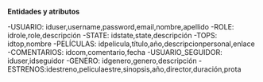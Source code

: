 **Entidades y atributos**

-USUARIO: iduser,username,password,email,nombre,apellido
-ROLE: idrole,role,descripción
-STATE: idstate,state,descripción
-TOPS: idtop,nombre
-PELÍCULAS: idpelicula,título,año,descripcionpersonal,enlace
-COMENTARIOS: idcom,comentario,fecha
-USUARIO_SEGUIDOR: iduser,idseguidor
-GENERO: idgenero,genero,descripción
-ESTRENOS:idestreno,peliculaestre,sinopsis,año,director,duración,prota

